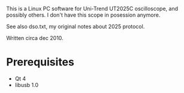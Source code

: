 This is a Linux PC software for Uni-Trend UT2025C oscilloscope, and possibly others. I don't have this scope in posession anymore.

See also dso.txt, my original notes about 2025 protocol.

Written circa dec 2010.

# Prerequisites
* Qt 4
* libusb 1.0
